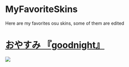# MyFavoriteSkins
Here are my favorites osu skins, some of them are edited



# [おやすみ 『goodnight』](https://s.put.re/MAQa65Dk.osk)
![](https://osu.ppy.sh/ss/14036339/0f75)
